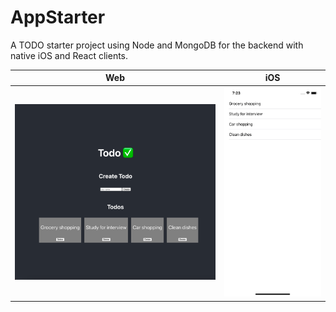 # AppStarter

A TODO starter project using Node and MongoDB for the backend with native iOS and React clients.

Web           |  iOS
:-------------------------:|:-------------------------:
![](webScreenshot.png)  |  ![](iOSScreenshot.png)


